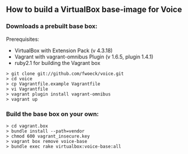 ## How to build a VirtualBox base-image for Voice

### Downloads a prebuilt base box:

Prerequisites:

- VirtualBox with Extension Pack (v 4.3.18)
- Vagrant with vagrant-omnibus Plugin (v 1.6.5, plugin 1.4.1)
- ruby2.1 for building the Vagrant box

```
> git clone git://github.com/fwoeck/voice.git
> cd voice
> cp Vagrantfile.example Vagrantfile
> vi Vagrantfile
> vagrant plugin install vagrant-omnibus
> vagrant up
```

### Build the base box on your own:

```
> cd vagrant.box
> bundle install --path=vendor
> chmod 600 vagrant_insecure.key
> vagrant box remove voice-base
> bundle exec rake virtualbox:voice-base:all
```
